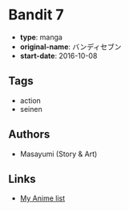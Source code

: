 # Bandit 7

-   **type**: manga
-   **original-name**: バンディセブン
-   **start-date**: 2016-10-08

## Tags

-   action
-   seinen

## Authors

-   Masayumi (Story & Art)

## Links

-   [My Anime list](https://myanimelist.net/manga/110514/Bandit_7)
